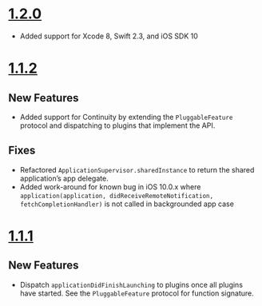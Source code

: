 # [1.2.0](https://github.com/Electrode-iOS/ELMaestro/releases/tag/v1.2.0)

- Added support for Xcode 8, Swift 2.3, and iOS SDK 10

# [1.1.2](https://github.com/Electrode-iOS/ELMaestro/releases/tag/v1.1.2)

## New Features

- Added support for Continuity by extending the `PluggableFeature` protocol and dispatching to plugins that implement the API.

## Fixes

- Refactored `ApplicationSupervisor.sharedInstance` to return the shared application’s app delegate.
- Added work-around for known bug in iOS 10.0.x where `application(application, didReceiveRemoteNotification, fetchCompletionHandler)` is not called in backgrounded app case

# [1.1.1](https://github.com/Electrode-iOS/ELMaestro/releases/tag/v1.1.1)

## New Features

-  Dispatch `applicationDidFinishLaunching` to plugins once all plugins have started.  See the `PluggableFeature` protocol for function signature.

